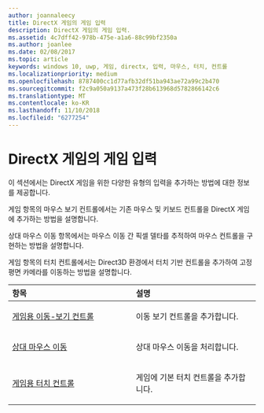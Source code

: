 ```yaml
---
author: joannaleecy
title: DirectX 게임의 게임 입력
description: DirectX 게임의 게임 입력.
ms.assetid: 4c7dff42-978b-475e-a1a6-88c99bf2350a
ms.author: joanlee
ms.date: 02/08/2017
ms.topic: article
keywords: windows 10, uwp, 게임, directx, 입력, 마우스, 터치, 컨트롤
ms.localizationpriority: medium
ms.openlocfilehash: 8787400cc1d77afb32df51ba943ae72a99c2b470
ms.sourcegitcommit: f2c9a050a9137a473f28b613968d5782866142c6
ms.translationtype: MT
ms.contentlocale: ko-KR
ms.lasthandoff: 11/10/2018
ms.locfileid: "6277254"
---
```

# <a name="game-input-for-directx-games"></a>DirectX 게임의 게임 입력

이 섹션에서는 DirectX 게임을 위한 다양한 유형의 입력을 추가하는 방법에 대한 정보를 제공합니다.

게임 항목의 마우스 보기 컨트롤에서는 기존 마우스 및 키보드 컨트롤을 DirectX 게임에 추가하는 방법을 설명합니다.

상대 마우스 이동 항목에서는 마우스 이동 간 픽셀 델타를 추적하여 마우스 컨트롤을 구현하는 방법을 설명합니다.

게임 항목의 터치 컨트롤에서는 Direct3D 환경에서 터치 기반 컨트롤을 추가하여 고정 평면 카메라를 이동하는 방법을 설명합니다.

<table>
<colgroup>
<col width="50%" />
<col width="50%" />
</colgroup>
<thead>
<tr class="header">
<th align="left">항목</th>
<th align="left">설명</th>
</tr>
</thead>
<tbody>
<tr class="odd">
<td align="left"><p><a href="tutorial--adding-move-look-controls-to-your-directx-game.md">게임용 이동-보기 컨트롤</a></p></td>
<td align="left"><p>이동 보기 컨트롤을 추가합니다.</p></td>
</tr>
<tr class="even">
<td align="left"><p><a href="relative-mouse-movement.md">상대 마우스 이동</a></p></td>
<td align="left"><p>상대 마우스 이동을 처리합니다.</p></td>
</tr>
<tr class="odd">
<td align="left"><p><a href="tutorial--adding-touch-controls-to-your-directx-game.md">게임용 터치 컨트롤</a></p></td>
<td align="left"><p>게임에 기본 터치 컨트롤을 추가합니다.</p></td>
</tr>
</tbody>
</table>